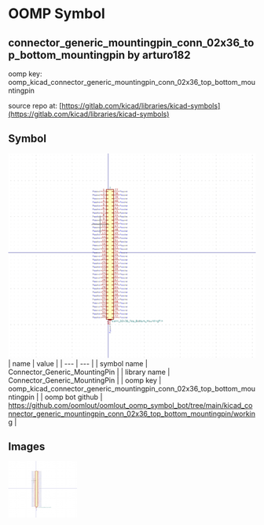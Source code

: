 # OOMP Symbol  
## connector_generic_mountingpin_conn_02x36_top_bottom_mountingpin  by arturo182  
  
oomp key: oomp_kicad_connector_generic_mountingpin_conn_02x36_top_bottom_mountingpin  
  
source repo at: [https://gitlab.com/kicad/libraries/kicad-symbols](https://gitlab.com/kicad/libraries/kicad-symbols)  
## Symbol  
  
[![working.png](working_600.png)](working.png)  
| name | value | 
| --- | --- | 
| symbol name | Connector_Generic_MountingPin | 
| library name | Connector_Generic_MountingPin | 
| oomp key | oomp_kicad_connector_generic_mountingpin_conn_02x36_top_bottom_mountingpin | 
| oomp bot github | https://github.com/oomlout/oomlout_oomp_symbol_bot/tree/main/kicad_connector_generic_mountingpin_conn_02x36_top_bottom_mountingpin/working | 
## Images  
  
[![working.png](working_140.png)](working.png)  
